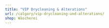 ```yaml
---
title: "VIP Drycleaning & Alterations"
url: /calgary/vip-drycleaning-und-alterations/
shop: Wäscherei
---
```

